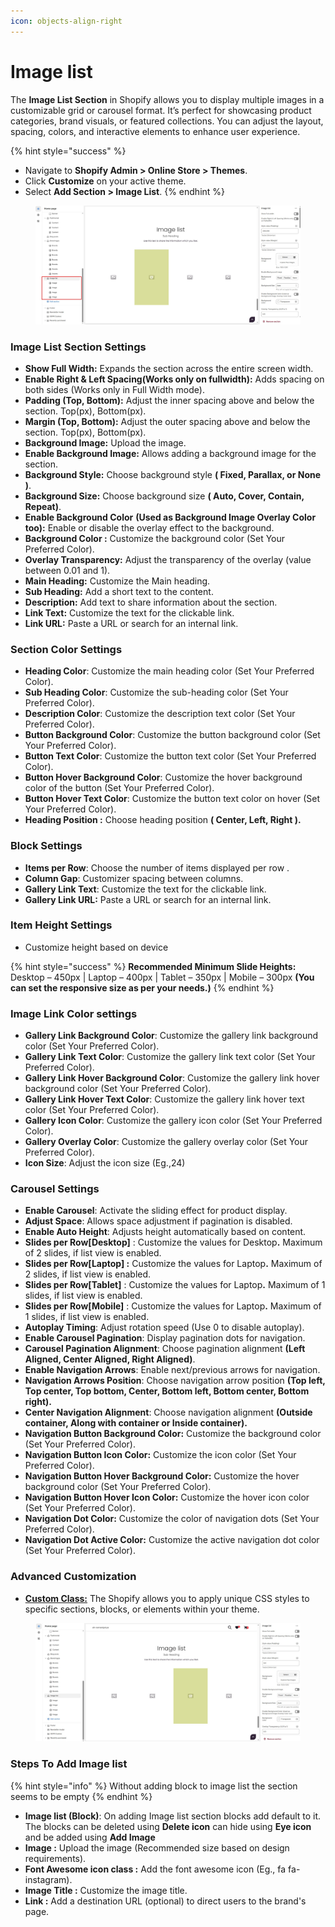 ```yaml
---
icon: objects-align-right
---
```


# Image list

The **Image List Section** in Shopify allows you to display multiple images in a customizable grid or carousel format. It’s perfect for showcasing product categories, brand visuals, or featured collections. You can adjust the layout, spacing, colors, and interactive elements to enhance user experience.

{% hint style="success" %}
* Navigate to **Shopify Admin > Online Store > Themes**.
* Click **Customize** on your active theme.
* Select **Add Section > Image List**.
{% endhint %}

<figure><img src="../.gitbook/assets/image list (1).jpg" alt=""><figcaption></figcaption></figure>

### **Image List Section Settings**

* **Show Full Width:** Expands the section across the entire screen width.
* **Enable Right & Left Spacing(Works only on fullwidth):** Adds spacing on both sides (Works only in Full Width mode).
* **Padding (Top, Bottom):** Adjust the inner spacing above and below the section. Top(px), Bottom(px).
* **Margin (Top, Bottom):** Adjust the outer spacing above and below the section. Top(px), Bottom(px).
* **Background Image:** Upload the image.
* **Enable Background Image:** Allows adding a background image for the section.
* **Background Style:** Choose background style **( Fixed, Parallax, or None )**.
* **Background Size:** Choose background size **( Auto, Cover, Contain, Repeat)**.
* **Enable Background Color** **(Used as Background Image Overlay Color too):** Enable or disable the overlay effect to the background.
* **Background Color :** Customize the background color (Set Your Preferred Color).
* **Overlay Transparency:** Adjust the transparency of the overlay (value between 0.01 and 1).
* **Main Heading:** Customize the Main heading.
* **Sub Heading:** Add a short text to the content.
* **Description:** Add text to share information about the section.
* **Link Text:** Customize the text for the clickable link.
* **Link URL:** Paste a URL or search for an internal link.

### **Section Color Settings**

* **Heading Color**: Customize the main heading color (Set Your Preferred Color).
* **Sub Heading Color**: Customize the sub-heading color (Set Your Preferred Color).
* **Description Color**: Customize the description text color (Set Your Preferred Color).
* **Button Background Color**: Customize the button background color (Set Your Preferred Color).
* **Button Text Color**: Customize the button text color (Set Your Preferred Color).
* **Button Hover Background Color**: Customize the hover background color of the button (Set Your Preferred Color).
* **Button Hover Text Color**: Customize the button text color on hover (Set Your Preferred Color).
* **Heading Position :** Choose heading position **( Center, Left, Right ).**

### **Block Settings**

* **Items per Row**: Choose the number of items displayed per row .
* **Column Gap**: Customizer spacing between columns.
* **Gallery Link Text**: Customize the text for the clickable link.
* **Gallery Link URL:** Paste a URL or search for an internal link.

### **Item Height Settings**&#x20;

* Customize height based on device

{% hint style="success" %}
**Recommended Minimum Slide Heights:** Desktop – 450px | Laptop – 400px | Tablet – 350px | Mobile – 300px **(You can set the responsive size as per your needs.)**
{% endhint %}

### **Image Link Color settings**

* **Gallery Link Background Color**: Customize the gallery link background color (Set Your Preferred Color).
* **Gallery Link Text Color**: Customize the gallery link text color (Set Your Preferred Color).
* **Gallery Link Hover Background Color**: Customize the gallery link hover background color  (Set Your Preferred Color).
* **Gallery Link Hover Text Color**: Customize the gallery link hover text color  (Set Your Preferred Color).
* **Gallery Icon Color**: Customize the gallery icon color  (Set Your Preferred Color).
* **Gallery Overlay Color**: Customize the gallery overlay color  (Set Your Preferred Color).
* **Icon Size**: Adjust the icon size (Eg.,24)

### **Carousel Settings**

* **Enable Carousel**: Activate the sliding effect for product display.
* **Adjust Space**: Allows space adjustment if pagination is disabled.
* **Enable Auto Height**: Adjusts height automatically based on content.
* **Slides per Row\[Desktop]** : Customize the values for Deskto&#x70;**.** Maximum of 2 slides, if list view is enabled.
* **Slides per Row\[Laptop] :** Customize the values for Lapto&#x70;**.** Maximum of 2 slides, if list view is enabled.
* **Slides per Row\[Tablet]** : Customize the values for Lapto&#x70;**.** Maximum of 1 slides, if list view is enabled.
* **Slides per Row\[Mobile]** : Customize the values for Lapto&#x70;**.** Maximum of 1 slides, if list view is enabled.
* **Autoplay Timing**: Adjust rotation speed (Use 0 to disable autoplay).
* **Enable Carousel Pagination**: Display pagination dots for navigation.
* **Carousel Pagination Alignment**: Choose pagination alignment **(Left Aligned, Center Aligned, Right Aligned)**.
* **Enable Navigation Arrows**: Enable next/previous arrows for navigation.
* **Navigation Arrows Position**: Choose navigation arrow position **(Top left, Top center, Top bottom, Center, Bottom left, Bottom center, Bottom right).**
* **Center Navigation Alignment**: Choose navigation alignment **(Outside container, Along with container or Inside container).**
* **Navigation Button Background Color:** Customize the background color (Set Your Preferred Color).
* **Navigation Button Icon Color:** Customize the icon color (Set Your Preferred Color).
* **Navigation Button Hover Background Color:** Customize the hover background color (Set Your Preferred Color).
* **Navigation Button Hover Icon Color:** Customize the hover icon color (Set Your Preferred Color).
* **Navigation Dot Color:** Customize the color of navigation dots (Set Your Preferred Color).
* **Navigation Dot Active Color:** Customize the active navigation dot color (Set Your Preferred Color).

### **Advanced Customization**

* [**Custom Class:**](https://wdtsupport.gitbook.io/shopify-os/custom-class) The Shopify allows you to apply unique CSS styles to specific sections, blocks, or elements within your theme.

<figure><img src="../.gitbook/assets/image with list.jpg" alt=""><figcaption></figcaption></figure>

### **Steps To Add  Image list**&#x20;

{% hint style="info" %}
Without adding block to image list the section seems to be empty
{% endhint %}

* **Image list (Block)**: On adding Image list section blocks add default to it. The blocks can be deleted using **Delete icon** can hide using **Eye icon** and be added using **Add Image**
* **Image :** Upload the image (Recommended size based on design requirements).
* **Font Awesome icon class :** Add the font awesome icon (Eg., fa fa-instagram).
* **Image Title :** Customize the image title.
* **Link :** Add a destination URL (optional) to direct users to the brand's page.
